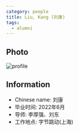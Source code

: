 ```yaml
---
category: people
title: Liu, Kang (刘康)
tags:
  - alumni
---
```


## Photo

![profile](https://user-images.githubusercontent.com/32936898/219268885-94acdab7-e1ff-4280-a651-473b08765be2.jpg)

## Information

- Chinese name: 刘康
- 毕业时间: 2022年6月
- 导师: 李厚强、刘东
- 工作地点: 字节跳动(上海)
